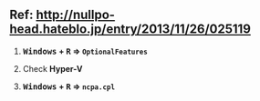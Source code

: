 ## Ref: http://nullpo-head.hateblo.jp/entry/2013/11/26/025119

1. **<kbd>Windows</kbd> + <kbd>R</kbd> => `OptionalFeatures`**

1. Check **Hyper-V**

1. **<kbd>Windows</kbd> + <kbd>R</kbd> => `ncpa.cpl`**

